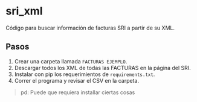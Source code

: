 # sri_xml
Código para buscar información de facturas SRI a partir de su XML. 

## Pasos
1. Crear una carpeta llamada `FACTURAS EJEMPLO`.
2. Descargar todos los XML de todas las FACTURAS en la página del SRI.
5. Instalar con pip los requerimientos de `requirements.txt`.
4. Correr el programa y revisar el CSV en la carpeta.

> pd: Puede que requiera installar ciertas cosas